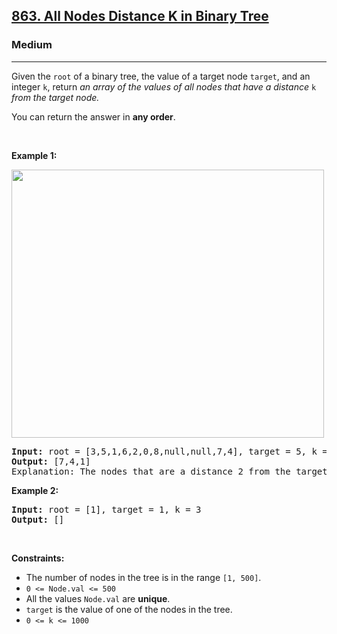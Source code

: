 <h2><a href="https://leetcode.com/problems/all-nodes-distance-k-in-binary-tree/?envType=problem-list-v2&envId=7p5x763&sorting=W3sic29ydE9yZGVyIjoiREVTQ0VORElORyIsIm9yZGVyQnkiOiJGUkVRVUVOQ1kifV0%3D&page=1">863. All Nodes Distance K in Binary Tree</a></h2><h3>Medium</h3><hr><p>Given the <code>root</code> of a binary tree, the value of a target node <code>target</code>, and an integer <code>k</code>, return <em>an array of the values of all nodes that have a distance </em><code>k</code><em> from the target node.</em></p>

<p>You can return the answer in <strong>any order</strong>.</p>

<p>&nbsp;</p>
<p><strong class="example">Example 1:</strong></p>
<img alt="" src="https://s3-lc-upload.s3.amazonaws.com/uploads/2018/06/28/sketch0.png" style="width: 500px; height: 429px;" />
<pre>
<strong>Input:</strong> root = [3,5,1,6,2,0,8,null,null,7,4], target = 5, k = 2
<strong>Output:</strong> [7,4,1]
Explanation: The nodes that are a distance 2 from the target node (with value 5) have values 7, 4, and 1.
</pre>

<p><strong class="example">Example 2:</strong></p>

<pre>
<strong>Input:</strong> root = [1], target = 1, k = 3
<strong>Output:</strong> []
</pre>

<p>&nbsp;</p>
<p><strong>Constraints:</strong></p>

<ul>
	<li>The number of nodes in the tree is in the range <code>[1, 500]</code>.</li>
	<li><code>0 &lt;= Node.val &lt;= 500</code></li>
	<li>All the values <code>Node.val</code> are <strong>unique</strong>.</li>
	<li><code>target</code> is the value of one of the nodes in the tree.</li>
	<li><code>0 &lt;= k &lt;= 1000</code></li>
</ul>
